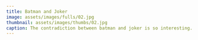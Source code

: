 ```yaml
---
title: Batman and Joker
image: assets/images/fulls/02.jpg
thumbnail: assets/images/thumbs/02.jpg
caption: The contradiction between batman and joker is so interesting. My favourite quote by joker, "Oh, you. You just couldn’t let me go, could you? This is what happens when an unstoppable force meets an immovable object. You are truly incorruptible, aren’t you? Huh? You won’t kill me out of some misplaced sense of self-righteousness. And I won’t kill you because you’re just too much fun. I think you and I are destined to do this forever".
---
```

